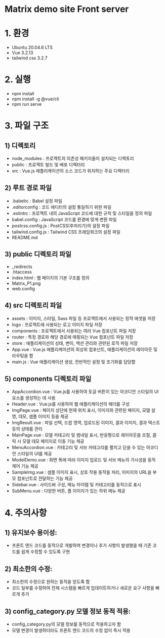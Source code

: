 # Matrix demo site Front server

# 1. 환경
- Ubuntu 20.04.6 LTS
- Vue 3.2.13
- tailwind css 3.2.7

# 2. 실행
- npm install
- npm install -g @vue/cli
- npm run serve

# 3. 파일 구조
## 1) 디렉토리
- node_modules : 프로젝트의 의존성 패키지들이 설치되는 디렉토리
- public : 프로젝트 빌드 및 배포 디렉터리
- src : Vue.js 애플리케이션의 소스 코드가 위치하는 주요 디렉터리

## 2) 루트 경로 파일
- .babelrc : Babel 설정 파일
- .editorconfig : 코드 에디터의 설정 통일하기 위한 파일
- .eslintrc : 프로젝트 내의 JavaScript 코드에 대한 규칙 및 스타일을 정의 파일
- babel.config : JavaScript 코드를 환경에 맞게 변환 파일
- postcss.config.js : PostCSS(후처리기)의 설정 파일
- tailwind.config.js : Tailwind CSS 프레임워크의 설정 파일
- README.md

## 3) public 디렉토리 파일
- _redirects
- .htaccess
- index.html : 웹 페이지의 기본 구조를 정의
- Matrix_P1.png
- web.config

## 4) src 디렉토리 파일
- assets : 이미지, 스타일, Sass 파일 등 프로젝트에서 사용되는 정적 에셋을 저장
- logo : 프로젝트에 사용되는 로고 이미지 파일 저장
- components : 프로젝트에서 사용되는 여러 Vue 컴포넌트 파일 저장
- router : 특정 경로와 해당 경로에 매핑되는 Vue 컴포넌트 파일 저장
- store : 애플리케이션의 상태, 변이, 액션 관리와 관련된 로직 파일 저장
- App.vue : Vue.js 애플리케이션의 최상위 컴포넌트, 애플리케이션의 레이아웃 및 라우팅을 함
- main.js : Vue 애플리케이션 생성, 전반적인 설정 및 초기화를 담당함

## 5) components 디렉토리 파일
- AppAccordion.vue : Vue.js를 사용하여 토글 버튼이 있는 아코디언 스타일의 UI 요소를 생성하는 데 사용
- Header.vue : Vue.js를 사용하여 웹 애플리케이션의 헤더를 구성
- ImgPage.vue : 페이지 상단에 현재 위치 표시, 이미지와 관련된 페이지, 모델 설명, 데모, 샘플 이미지 등을 제공
- ImgResult.vue : 파일 선택, 드랍 영역, 업로드된 이미지, 결과 이미지, 결과 텍스트 등의 상태를 관리
- MainPage.vue : 모델 카테고리 및 썸네일 표시, 반응형으로 레이아웃을 조절, 클릭 시 모델 데모 페이지로 이동 기능 제공
- MenuAccordion.vue : 카테고리 및 서브 카테고리를 펼치고 닫을 수 있는 아코디언 스타일의 UI를 제공
- ModelDemo.vue : 화면 폭에 따라 이미지 업로드 및 서브 메뉴의 가시성을 동적 제어 기능 제공
- SampleImg.vue : 샘플 이미지 표시, 상호 작용 동작을 처리, 이미지의 URL을 부모 컴포넌트로 전달하는 기능 제공
- Sidebar.vue : 사이드바 구성, 메뉴 아이템 및 카테고리를 동적으로 표시
- SubMenu.vue : 다양한 버튼, 플 이미지가 있는 하위 메뉴 제공

# 4. 주의사항
## 1) 유지보수 용이성:
- 프론트 엔드 코드를 동적으로 개발하여 변경이나 추가 사항이 발생했을 때 기존 코드를 쉽게 수정할 수 있도록 구현

## 2) 최소한의 수정:
- 최소한의 수정으로 원하는 동작을 얻도록 함
- 코드 일부를 수정하여 전체 시스템을 빠르게 업데이트하거나 새로운 요구 사항을 빠르게 추가
  
## 3) config_category.py 모델 정보 동적 적용:
- config_category.py의 모델 정보를 동적으로 적용하고자 함
- 모델 변경이 발생하더라도 프론트 엔드 코드의 수정 없이 즉시 적용